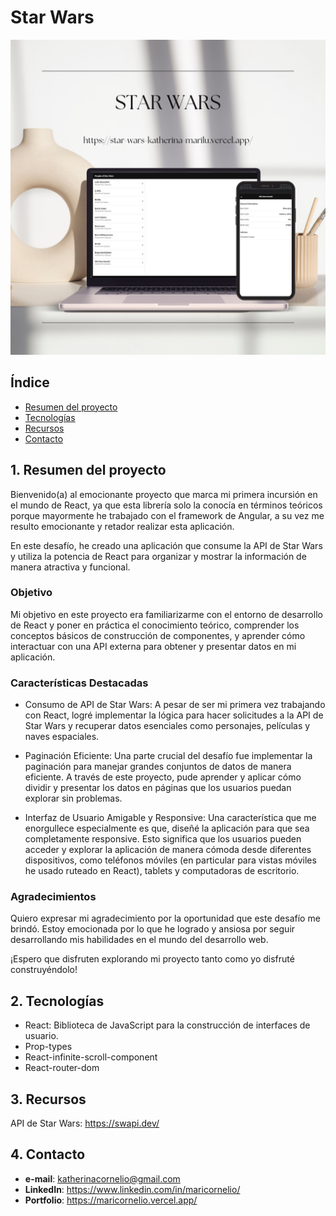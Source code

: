 # Star Wars

![star-wars](./src/assets/star-wars-presentation.png)

## Índice

- [Resumen del proyecto](#1-resumen-del-proyecto)
- [Tecnologías](#2-tecnologías)
- [Recursos](#3-recursos)
- [Contacto](#4-contacto)

## 1. Resumen del proyecto

Bienvenido(a) al emocionante proyecto que marca mi primera incursión en el mundo de React, ya que esta librería solo la conocía en términos teóricos porque mayormente he trabajado con el framework de Angular, a su vez me resulto emocionante y retador realizar esta aplicación.

En este desafío, he creado una aplicación que consume la API de Star Wars y utiliza la potencia de React para organizar y mostrar la información de manera atractiva y funcional.

### Objetivo

Mi objetivo en este proyecto era familiarizarme con el entorno de desarrollo de React y poner en práctica el conocimiento teórico, comprender los conceptos básicos de construcción de componentes, y aprender cómo interactuar con una API externa para obtener y presentar datos en mi aplicación.

### Características Destacadas

- Consumo de API de Star Wars: A pesar de ser mi primera vez trabajando con React, logré implementar la lógica para hacer solicitudes a la API de Star Wars y recuperar datos esenciales como personajes, películas y naves espaciales.

- Paginación Eficiente: Una parte crucial del desafío fue implementar la paginación para manejar grandes conjuntos de datos de manera eficiente. A través de este proyecto, pude aprender y aplicar cómo dividir y presentar los datos en páginas que los usuarios puedan explorar sin problemas.

- Interfaz de Usuario Amigable y Responsive: Una característica que me enorgullece especialmente es que, diseñé la aplicación para que sea completamente responsive. Esto significa que los usuarios pueden acceder y explorar la aplicación de manera cómoda desde diferentes dispositivos, como teléfonos móviles (en particular para vistas móviles he usado ruteado en React), tablets y computadoras de escritorio.

### Agradecimientos

Quiero expresar mi agradecimiento por la oportunidad que este desafío me brindó. Estoy emocionada por lo que he logrado y ansiosa por seguir desarrollando mis habilidades en el mundo del desarrollo web.

¡Espero que disfruten explorando mi proyecto tanto como yo disfruté construyéndolo!

## 2. Tecnologías

- React: Biblioteca de JavaScript para la construcción de interfaces de usuario.
- Prop-types
- React-infinite-scroll-component
- React-router-dom

## 3. Recursos

API de Star Wars:
https://swapi.dev/

## 4. Contacto

- **e-mail**: katherinacornelio@gmail.com
- **LinkedIn**: https://www.linkedin.com/in/maricornelio/
- **Portfolio**: https://maricornelio.vercel.app/
